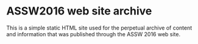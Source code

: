 # ASSW2016 web site archive

This is a simple static HTML site used for the perpetual archive of content and information that was published through the ASSW 2016 web site.